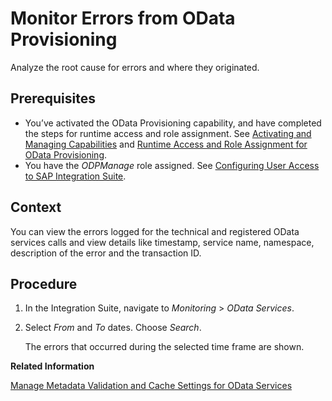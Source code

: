<!-- loioe0aeecf5888d4ba7bc86f630b166c2fd -->

# Monitor Errors from OData Provisioning

Analyze the root cause for errors and where they originated.



<a name="loioe0aeecf5888d4ba7bc86f630b166c2fd__prereq_v4v_zzp_tjb"/>

## Prerequisites

-   You’ve activated the OData Provisioning capability, and have completed the steps for runtime access and role assignment. See [Activating and Managing Capabilities](../activating-and-managing-capabilities-2ffb343.md) and [Runtime Access and Role Assignment for OData Provisioning](../runtime-access-and-role-assignment-for-odata-provisioning-b46816c.md).
-   You have the *ODPManage* role assigned. See [Configuring User Access to SAP Integration Suite](../configuring-user-access-to-sap-integration-suite-2c6214a.md).



## Context

You can view the errors logged for the technical and registered OData services calls and view details like timestamp, service name, namespace, description of the error and the transaction ID.



## Procedure

1.  In the Integration Suite, navigate to *Monitoring* \> *OData Services*.

2.  Select *From* and *To* dates. Choose *Search*.

    The errors that occurred during the selected time frame are shown.


**Related Information**  


 <?sap-ot O2O class="- topic/link " href="9dfa56ab7337457b8b97bc175a7bfaa3.xml" text="" desc="" xtrc="link:1" xtrf="file:/home/builder/src/dita-all/slu1713332208086/loiocc0ab4c7365e43bbbee9eae27deb32da_en-US/src/content/localization/en-us/e0aeecf5888d4ba7bc86f630b166c2fd.xml" output-class="" outputTopicFile="file:/home/builder/tp.net.sf.dita-ot/2.3/plugins/com.elovirta.dita.markdown_1.3.0/xsl/dita2markdownImpl.xsl" ?> 

[Manage Metadata Validation and Cache Settings for OData Services](manage-metadata-validation-and-cache-settings-for-odata-services-dd4df7a.md "Enable or disable metadata validation for a registered OData service. You can also allow caching of metadata, which significantly improves performance of the OData service calls. Additionally, you can view the list of services which has cached metadata. You can clear the metadata cache of the selected service or all the services.")

 <?sap-ot O2O class="- topic/link " href="cdcbaa28860d402bbe59f5ffd773fcb7.xml" text="" desc="" xtrc="link:3" xtrf="file:/home/builder/src/dita-all/slu1713332208086/loiocc0ab4c7365e43bbbee9eae27deb32da_en-US/src/content/localization/en-us/e0aeecf5888d4ba7bc86f630b166c2fd.xml" output-class="" outputTopicFile="file:/home/builder/tp.net.sf.dita-ot/2.3/plugins/com.elovirta.dita.markdown_1.3.0/xsl/dita2markdownImpl.xsl" ?> 

